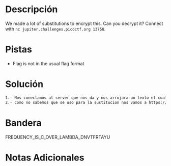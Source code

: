 # Descripción
We made a lot of substitutions to encrypt this. Can you decrypt it? Connect with `nc jupiter.challenges.picoctf.org 13758`.

# Pistas
- Flag is not in the usual flag format

# Solución


```bash
1.- Nos conectamos al server que nos da y nos arrojara un texto el cual esta encryptado por sustitucion
2.- Como no sabemos que se uso para la sustitucion nos vamos a https://planetcalc.com/8047/ que nos lo resuelve sin necesidad de averiguar que clave se uso para la sustitucion 

```

# Bandera
FREQUENCY_IS_C_OVER_LAMBDA_DNVTFRTAYU
# Notas Adicionales